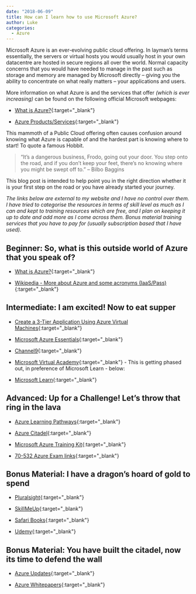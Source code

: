 ```yaml
---
date: "2018-06-09"
title: How can I learn how to use Microsoft Azure?
author: Luke
categories:
  - Azure
---
```


Microsoft Azure is an ever-evolving public cloud offering. In layman’s terms
essentially, the servers or virtual hosts you would usually host in your own
datacentre are hosted in secure regions all over the world. Normal capacity
concerns that you would have needed to manage in the past such as storage and
memory are managed by Microsoft directly – giving you the ability to concentrate
on what really matters – your applications and users.

More information on what Azure is and the services that offer *(which is ever
increasing)* can be found on the following official Microsoft webpages:

-   [What is Azure?](https://azure.microsoft.com/en-us/overview/what-is-azure/){:target="_blank"}

-   [Azure Products/Services](https://azure.microsoft.com/en-us/services/){:target="_blank"}

This mammoth of a Public Cloud offering often causes confusion around knowing
what Azure is capable of and the hardest part is knowing where to start! To
quote a famous Hobbit.

> “It’s a dangerous business, Frodo, going out your door. You step onto the road,
> and if you don’t keep your feet, there’s no knowing where you might be swept off
> to.” – Bilbo Baggins

This blog post is intended to help point you in the right direction whether it
is your first step on the road or you have already started your journey.

*The links below are external to my website and I have no control over them. I
have tried to categorise the resources in terms of skill level as much as I can
and kept to training resources which are free, and I plan on keeping it up to
date and add more as I come across them. Bonus material training services that
you have to pay for (usually subscription based that I have used).*

Beginner: So, what is this outside world of Azure that you speak of?
--------------------------------------------------------------------

-   [What is Azure?](https://azure.microsoft.com/en-us/overview/what-is-azure/){:target="_blank"}

-   [Wikipedia - More about Azure and some acronyms
    (IaaS/Pass)](https://en.wikipedia.org/wiki/Microsoft_Azure){:target="_blank"}

Intermediate: I am excited! Now to eat supper
---------------------------------------------

-   [Create a 3-Tier Application Using Azure Virtual
    Machines](https://www.udemy.com/free-azure/){:target="_blank"}

-   [Microsoft Azure
    Essentials](https://www.microsoft.com/en-us/azureessentials){:target="_blank"}

-   [Channel9](https://channel9.msdn.com/Search?term=Azure#ch9Search&lang-en=en&pubDate=year){:target="_blank"}

-   [Microsoft Virtual Academy](https://mva.microsoft.com/){:target="_blank"} - This is getting phased out, in preference of Microsoft Learn - below:

-   [Microsoft Learn](https://docs.microsoft.com/en-us/learn/){:target="_blank"}

Advanced: Up for a Challenge! Let’s throw that ring in the lava
---------------------------------------------------------------

-   [Azure Learning Pathways](https://www.microsoft.com/en-au/azurelearningpathways/){:target="_blank"}

-   [Azure Citadel](https://azurecitadel.github.io/){:target="_blank"}

-   [Microsoft Azure Training
    Kit](https://github.com/Azure-Readiness/MicrosoftAzureTrainingKit/tree/master/Demos){:target="_blank"}

-   [70-532 Azure Exam links](https://github.com/gsuttie/gsuttie-gsuttie.github.io){:target="_blank"}

Bonus Material: I have a dragon’s hoard of gold to spend
--------------------------------------------------------

-   [Pluralsight](https://www.pluralsight.com/){:target="_blank"}

-   [SkillMeUp](https://www.skillmeup.com/){:target="_blank"}

-   [Safari Books](https://www.safaribooksonline.com/home/){:target="_blank"}

-   [Udemy](https://www.udemy.com/){:target="_blank"}

Bonus Material: You have built the citadel, now its time to defend the wall
--------------------------------------------------------

-   [Azure Updates](https://azure.microsoft.com/en-us/updates/){:target="_blank"}

-   [Azure Whitepapers](https://azure.microsoft.com/en-us/resources/whitepapers/){:target="_blank"}
